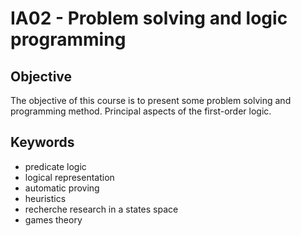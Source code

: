 # IA02 - Problem solving and logic programming

## Objective
The objective of this course is to present some problem solving and programming method. Principal aspects of the first-order logic.

## Keywords
  * predicate logic
  * logical representation
  * automatic proving
  * heuristics
  * recherche research in a states space
  * games theory